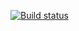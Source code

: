 [![Build status](https://ci.appveyor.com/api/projects/status/dk92hq5i6m505rf2?svg=true)](https://ci.appveyor.com/project/Mariia-Nazarova/postmanechno)

